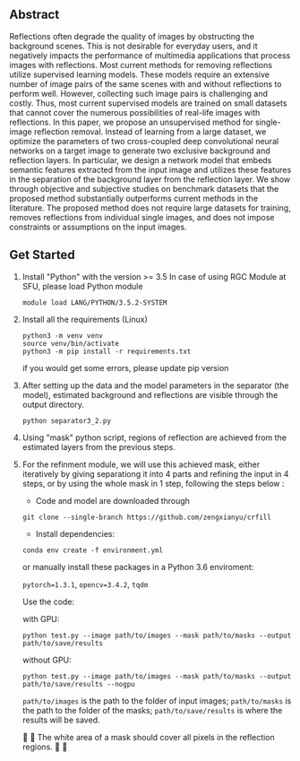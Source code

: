 

## Abstract

Reflections often degrade the quality of images by obstructing the background scenes. This is not desirable for everyday users, and it negatively impacts the performance of multimedia applications that process images with reflections. Most current methods for removing reflections utilize supervised learning models. These models require an extensive number of image pairs of the same scenes with and without reflections to perform well. However, collecting such image pairs is challenging and costly. Thus, most current supervised models are trained on small datasets that cannot cover the numerous possibilities of real-life images with reflections.  In this paper, we propose an unsupervised method for single-image reflection removal. Instead of learning from a large dataset, we optimize the parameters of two cross-coupled deep convolutional neural networks on a target image to generate two exclusive background and reflection layers. In particular, we design a network model that embeds semantic features extracted from the input image and utilizes these features in the separation of the background layer from the reflection layer. We show through objective and subjective studies on benchmark datasets that the proposed method substantially outperforms current methods in the literature. The proposed method does not require large datasets for training, removes reflections from individual single images, and does not impose constraints or assumptions on the input images. 











## Get Started 

1. Install "Python" with the version >= 3.5 
    In case of using RGC Module at SFU, please load Python module 
    ```
    module load LANG/PYTHON/3.5.2-SYSTEM
    ```


2. Install all the requirements (Linux) 
    ```
    python3 -m venv venv 
    source venv/bin/activate 
    python3 -m pip install -r requirements.txt 
    ```
    if you would get some errors, please update pip version  



3. After setting up the data and the model parameters in the separator (the model), estimated background and reflections are visible through the output directory.
	```
    python separator3_2.py 
    ```


4. Using "mask" python script, regions of reflection are achieved from the estimated layers from the previous steps.



5. For the refinment module, we will use this achieved mask, either iteratively by giving separationg it into 4 parts and refining the input in 4 steps, or by using the whole mask in 1 step, following the steps below :


	- Code and model are downloaded through 
	```
	git clone --single-branch https://github.com/zengxianyu/crfill
	```

	- Install dependencies:
	```
	conda env create -f environment.yml
	```
	or manually install these packages in a Python 3.6 enviroment: 

	```pytorch=1.3.1```, ```opencv=3.4.2```, ```tqdm```


	Use the code:

	with GPU:
	```
	python test.py --image path/to/images --mask path/to/masks --output path/to/save/results
	```
	without GPU:
	```
	python test.py --image path/to/images --mask path/to/masks --output path/to/save/results --nogpu
	```
	```path/to/images``` is the path to the folder of input images; ```path/to/masks``` is the path to the folder of the masks; ```path/to/save/results``` is where the results will be saved. 



	:mega: :mega: The white area of a mask should cover all pixels in the reflection regions. :mega: :mega:


	

